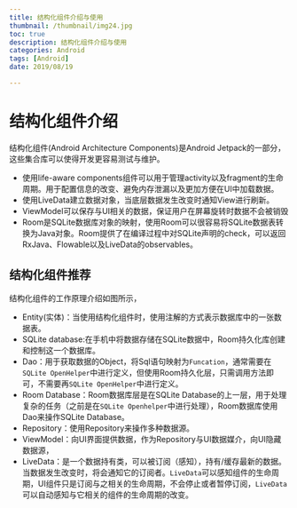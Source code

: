 ```yaml
---
title: 结构化组件介绍与使用
thumbnail: /thumbnail/img24.jpg
toc: true
description: 结构化组件介绍与使用
categories: Android
tags: [Android]
date: 2019/08/19

---
```


# 结构化组件介绍

结构化组件\(Android Architecture Components\)是Android Jetpack的一部分，这些集合库可以使得开发更容易测试与维护。
<!--more-->
* 使用life-aware components组件可以用于管理activity以及fragment的生命周期。用于配置信息的改变、避免内存泄漏以及更加方便在UI中加载数据。
* 使用LiveData建立数据对象，当底层数据发生改变时通知View进行刷新。
* ViewModel可以保存与UI相关的数据，保证用户在屏幕旋转时数据不会被销毁
* Room是SQLite数据库对象的映射，使用Room可以很容易将SQLite数据表转换为Java对象。Room提供了在编译过程中对SQLite声明的check，可以返回RxJava、Flowable以及LiveData的observables。

## 结构化组件推荐

结构化组件的工作原理介绍如图所示，

* Entity\(实体\)：当使用结构化组件时，使用注解的方式表示数据库中的一张数据表。
* SQLite database:在手机中将数据存储在SQLite数据中，Room持久化库创建和控制这一个数据库。
* Dao：用于获取数据的Object，将Sql语句映射为`Funcation`，通常需要在`SQLite OpenHelper`中进行定义，但使用Room持久化层，只需调用方法即可，不需要再`SQLite OpenHelper`中进行定义。
* Room Database：Room数据库层是在SQLite Database的上一层，用于处理复杂的任务（之前是在`SQLite Openhelper`中进行处理），Room数据库使用Dao来操作SQLite Database。
* Repository：使用Repository来操作多种数据源。
* ViewModel：向UI界面提供数据，作为Repository与UI数据媒介，向UI隐藏数据源，
* LiveData：是一个数据持有类，可以被订阅（感知），持有/缓存最新的数据。当数据发生改变时，将会通知它的订阅者。`LiveData`可以感知组件的生命周期，UI组件只是订阅与之相关的生命周期，不会停止或者暂停订阅，`LiveData`可以自动感知与它相关的组件的生命周期的改变。

